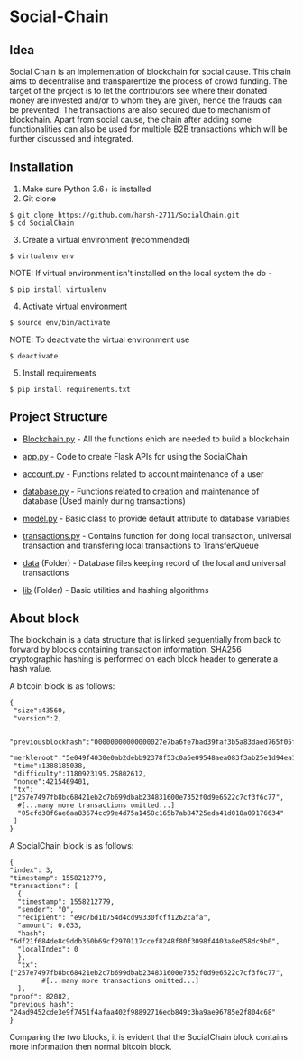 # Social-Chain

## Idea

Social Chain is an implementation of blockchain for social cause. This chain aims to decentralise and transparentize the process of crowd funding. The target of the project is to let the contributors see where their donated money are invested and/or to whom they are given, hence the frauds can be prevented. The transactions are also secured due to mechanism of blockchain. Apart from social cause, the chain after adding some functionalities can also be used for multiple B2B transactions which will be further discussed and integrated.

## Installation

1. Make sure Python 3.6+ is installed
2. Git clone
```
$ git clone https://github.com/harsh-2711/SocialChain.git
$ cd SocialChain
```

3. Create a virtual environment (recommended)
```
$ virtualenv env
```
NOTE: If virtual environment isn't installed on the local system the do -
```
$ pip install virtualenv
```

4. Activate virtual environment
```
$ source env/bin/activate
```
NOTE: To deactivate the virtual environment use
```
$ deactivate
```

5. Install requirements
```
$ pip install requirements.txt
```

## Project Structure

- [Blockchain.py](https://github.com/harsh-2711/Social-Chain/blob/master/Blockchain.py) - All the functions ehich are needed to build a blockchain

- [app.py](https://github.com/harsh-2711/Social-Chain/blob/master/app.py) - Code to create Flask APIs for using the SocialChain

- [account.py](https://github.com/harsh-2711/Social-Chain/blob/master/account.py) - Functions related to account maintenance of a user

- [database.py](https://github.com/harsh-2711/Social-Chain/blob/master/database.py) - Functions related to creation and maintenance of database (Used mainly during transactions)

- [model.py](https://github.com/harsh-2711/Social-Chain/blob/master/model.py) - Basic class to provide default attribute to database variables

- [transactions.py](https://github.com/harsh-2711/Social-Chain/blob/master/transactions.py) - Contains function for doing local transaction, universal transaction and transfering local transactions to TransferQueue

- [data](https://github.com/harsh-2711/Social-Chain/tree/master/data) (Folder) - Database files keeping record of the local and universal transactions

- [lib](https://github.com/harsh-2711/Social-Chain/tree/master/lib) (Folder) - Basic utilities and hashing algorithms

## About block

The blockchain is a data structure that is linked sequentially from back to forward by blocks containing transaction information. SHA256 cryptographic hashing is performed on each block header to generate a hash value. 

A bitcoin block is as follows:   
  
```
{
 "size":43560,
 "version":2,

 "previousblockhash":"00000000000000027e7ba6fe7bad39faf3b5a83daed765f05f7d1b71a1632249",
 "merkleroot":"5e049f4030e0ab2debb92378f53c0a6e09548aea083f3ab25e1d94ea1155e29d",
 "time":1388185038,
 "difficulty":1180923195.25802612,
 "nonce":4215469401,
 "tx":["257e7497fb8bc68421eb2c7b699dbab234831600e7352f0d9e6522c7cf3f6c77",
  #[...many more transactions omitted...]
  "05cfd38f6ae6aa83674cc99e4d75a1458c165b7ab84725eda41d018a09176634"
 ]
}
```

A SocialChain block is as follows:
```
{
"index": 3,
"timestamp": 1558212779,
"transactions": [
  {
  "timestamp": 1558212779,
  "sender": "0",
  "recipient": "e9c7bd1b754d4cd99330fcff1262cafa",
  "amount": 0.033,
  "hash": "6df21f684de8c9ddb360b69cf2970117ccef8248f80f3098f4403a8e058dc9b0",
  "localIndex": 0
  },
  "tx": ["257e7497fb8bc68421eb2c7b699dbab234831600e7352f0d9e6522c7cf3f6c77",
        #[...many more transactions omitted...]
  ], 
"proof": 82082,
"previous_hash": "24ad9452cde3e9f7451f4afaa402f98892716edb849c3ba9ae96785e2f804c68"
}
```

Comparing the two blocks, it is evident that the SocialChain block contains more information then normal bitcoin block.
